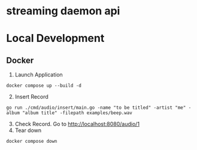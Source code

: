# streaming daemon api

# Local Development

## Docker
1. Launch Application
```
docker compose up --build -d
```
2. Insert Record
```
go run ./cmd/audio/insert/main.go -name "to be titled" -artist "me" -album "album title" -filepath examples/beep.wav
```
3. Check Record. Go to [http://localhost:8080/audio/1](http://localhost:8080/audio/1)
4. Tear down
```
docker compose down
```

